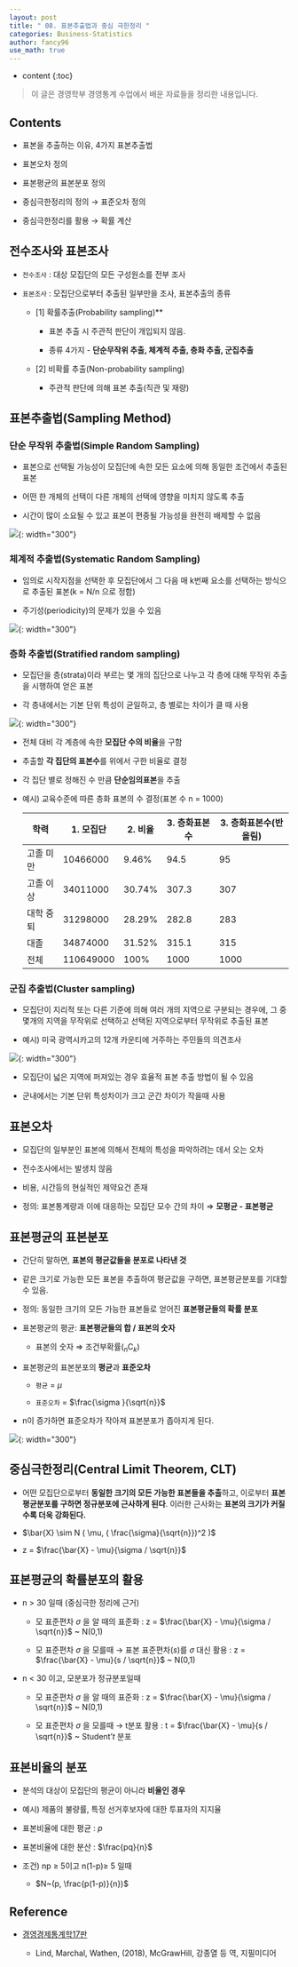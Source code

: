 ```yaml
---
layout: post
title: " 08. 표본추출법과 중심 극한정리 "
categories: Business-Statistics
author: fancy96
use_math: true
---
```

* content
{:toc}

> 이 글은 경영학부 경영통계 수업에서 배운 자료들을 정리한 내용입니다.

## Contents

* 표본을 추출하는 이유, 4가지 표본추출법

* 표본오차 정의

* 표본평균의 표본분포 정의

* 중심극한정리의 정의 → 표준오차 정의

* 중심극한정리를 활용 → 확률 계산


## 전수조사와 표본조사

* `전수조사` : 대상 모집단의 모든 구성원소를 전부 조사

* `표본조사` : 모집단으로부터 추출된 일부만을 조사, 표본추출의 종류
  
  * [1] 확률추출(Probability sampling)**
    
    * 표본 추출 시 주관적 판단이 개입되지 않음.
      
    * 종류 4가지 - **단순무작위 추출, 체계적 추출, 층화 추출, 군집추출**
    
  * [2] 비확률 추출(Non-probability sampling)
    
    * 주관적 판단에 의해 표본 추출(직관 및 재량)


## 표본추출법(Sampling Method)


### 단순 무작위 추출법(Simple Random Sampling)

* 표본으로 선택될 가능성이 모집단에 속한 모든 요소에 의해 동일한 조건에서 추출된 표본

* 어떤 한 개체의 선택이 다른 개체의 선택에 영향을 미치지 않도록 추출

* 시간이 많이 소요될 수 있고 표본이 편중될 가능성을 완전히 배제할 수 없음
  
![](/assets/img/bs/bs-sampling-methods-and-central-limit-theorem_1.png){: width="300"}


### 체계적 추출법(Systematic Random Sampling)

* 임의로 시작지점을 선택한 후 모집단에서 그 다음 매 k번째 요소를 선택하는 방식으로 추출된 표본(k = N/n 으로 정함)

* 주기성(periodicity)의 문제가 있을 수 있음

![](/assets/img/bs/bs-sampling-methods-and-central-limit-theorem_2.png){: width="300"}


### 층화 추출법(Stratified random sampling)

* 모집단을 층(strata)이라 부르는 몇 개의 집단으로 나누고 각 층에 대해 무작위 추출을 시행하여 얻은 표본

* 각 층내에서는 기본 단위 특성이 균일하고, 층 별로는 차이가 클 때 사용

![](/assets/img/bs/bs-sampling-methods-and-central-limit-theorem_3.png){: width="300"}

* 전체 대비 각 계층에 속한 **모집단 수의 비율**을 구함

* 추출할 **각 집단의 표본수**를 위에서 구한 비율로 결정

* 각 집단 별로 정해진 수 만큼 **단순임의표본**을 추출

* 예시) 교육수준에 따른 층화 표본의 수 결정(표본 수 n = 1000)


    | 학력 | 1. 모집단 | 2. 비율 | 3. 층화표본수 | 3. 층화표본수(반올림) |
    | --- | --- | --- | --- | --- |
    | 고졸 미만 | 10466000 | 9.46% | 94.5 | 95 |
    | 고졸 이상 | 34011000 | 30.74% | 307.3 | 307 |
    | 대학 중퇴 | 31298000 | 28.29% | 282.8 | 283 |
    | 대졸 | 34874000 | 31.52% | 315.1 | 315 |
    | 전체 | 110649000 | 100% | 1000 | 1000 |


### 군집 추출법(Cluster sampling)

* 모집단이 지리적 또는 다른 기준에 의해 여러 개의 지역으로 구분되는 경우에, 그 중 몇개의 지역을 무작위로 선택하고 선택된 지역으로부터 무작위로 추출된 표본

* 예시) 미국 광역시카고의 12개 카운티에 거주하는 주민들의 의견조사

![](/assets/img/bs/bs-sampling-methods-and-central-limit-theorem_4.png){: width="300"}

* 모집단이 넓은 지역에 퍼져있는 경우 효율적 표본 추출 방법이 될 수 있음

* 군내에서는 기본 단위 특성차이가 크고 군간 차이가 작을때 사용

## 표본오차

* 모집단의 일부분인 표본에 의해서 전체의 특성을 파악하려는 데서 오는 오차

* 전수조사에서는 발생치 않음

* 비용, 시간등의 현실적인 제약요건 존재

* 정의: 표본통계량과 이에 대응하는 모집단 모수 간의 차이 ⇒ **모평균 - 표본평균**


## 표본평균의 표본분포

* 간단히 말하면, **표본의 평균값들을 분포로 나타낸 것**

* 같은 크기로 가능한 모든 표본을 추출하여 평균값을 구하면, 표본평균분포를 기대할 수 있음.

* 정의: 동일한 크기의 모든 가능한 표본들로 얻어진 **표본평균들의 확률 분포**

* 표본평균의 평균: **표본평균들의 합 / 표본의 숫자**
  
  * 표본의 숫자 ⇒ 조건부확률($_{n}\mathrm {C}_{k}$)

* 표본평균의 표본분포의 **평균**과 **표준오차**
  
  * `평균` = $\mu$
  
  * `표준오차` = $\frac{\sigma }{\sqrt{n}}$

* n이 증가하면 표준오차가 작아져 표본분포가 좁아지게 된다.

![](/assets/img/bs/bs-sampling-methods-and-central-limit-theorem_5.png){: width="300"}


## 중심극한정리(Central Limit Theorem, CLT)

* 어떤 모집단으로부터 **동일한 크기의 모든 가능한 표본들을 추출**하고, 이로부터 **표본평균분포를 구하면 정규분포에 근사하게 된다**. 이러한 근사화는 **표본의 크기가 커질수록 더욱 강화된다.**

* $\bar{X} \sim N ( \mu, ( \frac{\sigma}{\sqrt{n}})^2 )$

* z = $\frac{\bar{X} - \mu}{\sigma / \sqrt{n}}$


## 표본평균의 확률분포의 활용

* n > 30 일때 (중심극한 정리에 근거)
  
  * 모 표준편차 $\sigma$  을 알 때의 표준화 : z = $\frac{\bar{X} - \mu}{\sigma / \sqrt{n}}$ ~ N(0,1)
    
  * 모 표준편차 $\sigma$ 을 모를때 → 표본 표준편차($s$)를 $\sigma$ 대신 활용 : z = $\frac{\bar{X} - \mu}{s / \sqrt{n}}$ ~ N(0,1)

* n < 30 이고, 모분포가 정규분포일때
  
  * 모 표준편차 $\sigma$ 을 알 때의 표준화 :  z = $\frac{\bar{X} - \mu}{\sigma / \sqrt{n}}$ ~ N(0,1)
    
  * 모 표준편차 $\sigma$ 을 모를때  → t분포 활용 : t = $\frac{\bar{X} - \mu}{s / \sqrt{n}}$ ~ Student’$t$ 분포


## 표본비율의 분포

* 분석의 대상이 모집단의 평균이 아니라 **비율인 경우**

* 예시) 제품의 불량률, 특정 선거후보자에 대한 투표자의 지지율

* 표본비율에 대한 평균 : $p$

* 표본비율에 대한 분산 : $\frac{pq}{n}$

* 조건) np ≥ 5이고 n(1-p)≥ 5 일때

  * $N~(p, \frac{p(1-p)}{n})$


## Reference

* [경영경제통계학17판](https://m.yes24.com/Goods/Detail/60561679)

    * Lind, Marchal, Wathen, (2018), McGrawHill, 강종열 등 역, 지필미디어